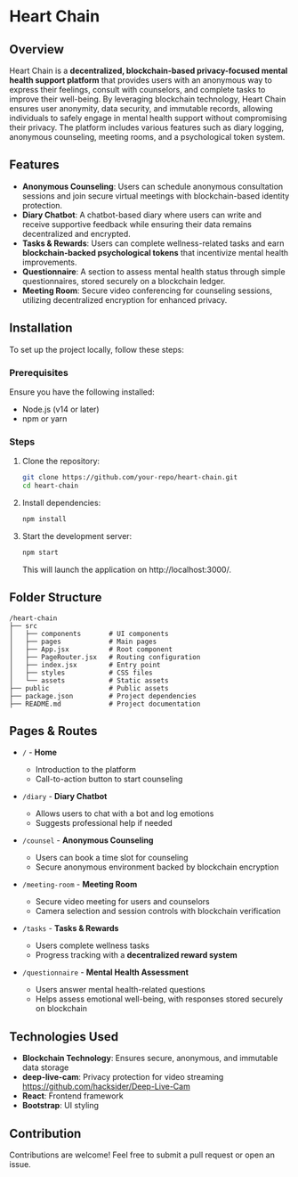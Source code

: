 # Heart Chain

## Overview

Heart Chain is a **decentralized, blockchain-based privacy-focused mental health support platform** that provides users with an anonymous way to express their feelings, consult with counselors, and complete tasks to improve their well-being. By leveraging blockchain technology, Heart Chain ensures user anonymity, data security, and immutable records, allowing individuals to safely engage in mental health support without compromising their privacy. The platform includes various features such as diary logging, anonymous counseling, meeting rooms, and a psychological token system.

## Features

- **Anonymous Counseling**: Users can schedule anonymous consultation sessions and join secure virtual meetings with blockchain-based identity protection.
- **Diary Chatbot**: A chatbot-based diary where users can write and receive supportive feedback while ensuring their data remains decentralized and encrypted.
- **Tasks & Rewards**: Users can complete wellness-related tasks and earn **blockchain-backed psychological tokens** that incentivize mental health improvements.
- **Questionnaire**: A section to assess mental health status through simple questionnaires, stored securely on a blockchain ledger.
- **Meeting Room**: Secure video conferencing for counseling sessions, utilizing decentralized encryption for enhanced privacy.

## Installation

To set up the project locally, follow these steps:

### Prerequisites

Ensure you have the following installed:

- Node.js (v14 or later)
- npm or yarn

### Steps

1. Clone the repository:

   ```sh
   git clone https://github.com/your-repo/heart-chain.git
   cd heart-chain
   ```

2. Install dependencies:

   ```sh
   npm install
   ```

3. Start the development server:

   ```sh
   npm start
   ```

   This will launch the application on http://localhost:3000/.

## Folder Structure

```
/heart-chain
├── src
│   ├── components       # UI components
│   ├── pages            # Main pages
│   ├── App.jsx          # Root component
│   ├── PageRouter.jsx   # Routing configuration
│   ├── index.jsx        # Entry point
│   ├── styles           # CSS files
│   └── assets           # Static assets
├── public               # Public assets
├── package.json         # Project dependencies
├── README.md            # Project documentation
```

## Pages & Routes

- `/` - **Home**
  - Introduction to the platform
  - Call-to-action button to start counseling

- `/diary` - **Diary Chatbot**
  - Allows users to chat with a bot and log emotions
  - Suggests professional help if needed

- `/counsel` - **Anonymous Counseling**
  - Users can book a time slot for counseling
  - Secure anonymous environment backed by blockchain encryption

- `/meeting-room` - **Meeting Room**
  - Secure video meeting for users and counselors
  - Camera selection and session controls with blockchain verification

- `/tasks` - **Tasks & Rewards**
  - Users complete wellness tasks
  - Progress tracking with a **decentralized reward system**

- `/questionnaire` - **Mental Health Assessment**
  - Users answer mental health-related questions
  - Helps assess emotional well-being, with responses stored securely on blockchain

## Technologies Used

- **Blockchain Technology**: Ensures secure, anonymous, and immutable data storage
- **deep-live-cam**: Privacy protection for video streaming https://github.com/hacksider/Deep-Live-Cam
- **React**: Frontend framework
- **Bootstrap**: UI styling

## Contribution

Contributions are welcome! Feel free to submit a pull request or open an issue.
